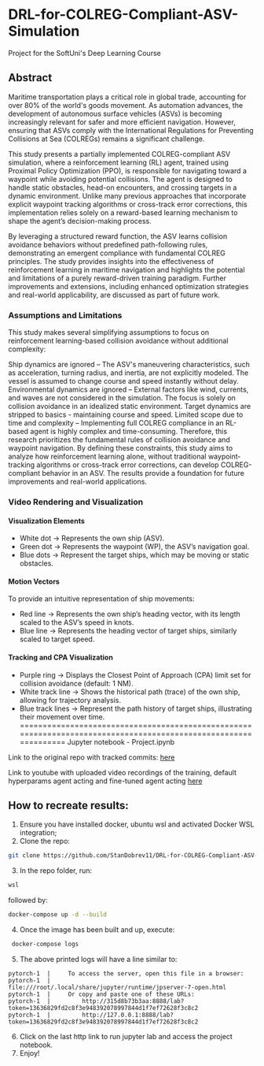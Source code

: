 # DRL-for-COLREG-Compliant-ASV-Simulation
Project for the SoftUni's Deep Learning Course

## Abstract

Maritime transportation plays a critical role in global trade, accounting for over 80% of the world's goods movement. As automation advances, the development of autonomous surface vehicles (ASVs) is becoming increasingly relevant for safer and more efficient navigation. However, ensuring that ASVs comply with the International Regulations for Preventing Collisions at Sea (COLREGs) remains a significant challenge.

This study presents a partially implemented COLREG-compliant ASV simulation, where a reinforcement learning (RL) agent, trained using Proximal Policy Optimization (PPO), is responsible for navigating toward a waypoint while avoiding potential collisions. The agent is designed to handle static obstacles, head-on encounters, and crossing targets in a dynamic environment. Unlike many previous approaches that incorporate explicit waypoint tracking algorithms or cross-track error corrections, this implementation relies solely on a reward-based learning mechanism to shape the agent’s decision-making process.

By leveraging a structured reward function, the ASV learns collision avoidance behaviors without predefined path-following rules, demonstrating an emergent compliance with fundamental COLREG principles. The study provides insights into the effectiveness of reinforcement learning in maritime navigation and highlights the potential and limitations of a purely reward-driven training paradigm. Further improvements and extensions, including enhanced optimization strategies and real-world applicability, are discussed as part of future work.

### Assumptions and Limitations
This study makes several simplifying assumptions to focus on reinforcement learning-based collision avoidance without additional complexity:

Ship dynamics are ignored – The ASV's maneuvering characteristics, such as acceleration, turning radius, and inertia, are not explicitly modeled. The vessel is assumed to change course and speed instantly without delay.
Environmental dynamics are ignored – External factors like wind, currents, and waves are not considered in the simulation. The focus is solely on collision avoidance in an idealized static environment.
Target dynamics are stripped to basics - maintaining course and speed.
Limited scope due to time and complexity – Implementing full COLREG compliance in an RL-based agent is highly complex and time-consuming. Therefore, this research prioritizes the fundamental rules of collision avoidance and waypoint navigation.
By defining these constraints, this study aims to analyze how reinforcement learning alone, without traditional waypoint-tracking algorithms or cross-track error corrections, can develop COLREG-compliant behavior in an ASV. The results provide a foundation for future improvements and real-world applications.

### Video Rendering and Visualization
#### Visualization Elements
- White dot → Represents the own ship (ASV).
- Green dot → Represents the waypoint (WP), the ASV’s navigation goal.
- Blue dots → Represent the target ships, which may be moving or static obstacles.
#### Motion Vectors
To provide an intuitive representation of ship movements:

- Red line → Represents the own ship’s heading vector, with its length scaled to the ASV’s speed in knots.
- Blue line → Represents the heading vector of target ships, similarly scaled to target speed.
#### Tracking and CPA Visualization
- Purple ring → Displays the Closest Point of Approach (CPA) limit set for collision avoidance (default: 1 NM).
- White track line → Shows the historical path (trace) of the own ship, allowing for trajectory analysis.
- Blue track lines → Represent the path history of target ships, illustrating their movement over time.
================================================================================================================
Jupyter notebook - Project.ipynb

Link to the original repo with tracked commits: [here](https://github.com/StanDobrev11/DeepLearning/blob/master/ProjectNew/)

Link to youtube with uploaded video recordings of the training, default hyperparams agent acting and fine-tuned agent acting [here](https://youtube.com/@stanislavdobrev1369?si=eoqJwwWJWi6KfCqi)


## How to recreate results:

1. Ensure you have installed docker, ubuntu wsl and activated Docker WSL integration;
2. Clone the repo:
```bash 
git clone https://github.com/StanDobrev11/DRL-for-COLREG-Compliant-ASV-Simulation/
```
3. In the repo folder, run:
```bash
wsl
```
followed by:
```bash 
docker-compose up -d --build
```
4. Once the image has been built and up, execute:
```bash
 docker-compose logs
```
5. The above printed logs will have a line similar to:
```
pytorch-1  |     To access the server, open this file in a browser:
pytorch-1  |         file:///root/.local/share/jupyter/runtime/jpserver-7-open.html
pytorch-1  |     Or copy and paste one of these URLs:
pytorch-1  |         http://315d8b73b3aa:8888/lab?token=13636829fd2c8f3e948392078997844d1f7ef72628f3c8c2
pytorch-1  |         http://127.0.0.1:8888/lab?token=13636829fd2c8f3e948392078997844d1f7ef72628f3c8c2
```
6. Click on the last http link to run jupyter lab and access the project notebook.
7. Enjoy!
